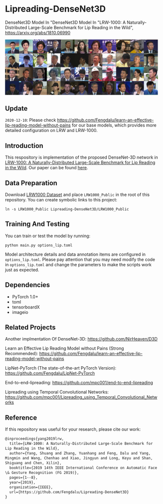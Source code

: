 # Lipreading-DenseNet3D
DenseNet3D Model In "DenseNet3D Model In "LRW-1000: A Naturally-Distributed Large-Scale Benchmark for Lip Reading in the Wild", https://arxiv.org/abs/1810.06990

![Sample of the proposed LRW-1000](banner.png)

## Update

`2020-12-10`: Please check https://github.com/Fengdalu/learn-an-effective-lip-reading-model-without-pains for our base models, which provides more detailed configuration on LRW and LRW-1000.

## Introduction   

This respository is implementation of the proposed DenseNet-3D network in [LRW-1000: A Naturally-Distributed Large-Scale Benchmark for Lip Reading in the Wild](https://arxiv.org/pdf/1810.06990.pdf). Our paper can be found [here](https://arxiv.org/pdf/1810.06990.pdf).

## Data Preparation

Download [LRW1000 Dataset](https://vipl.ict.ac.cn/view_database.php?id=14) and place `LRW1000_Public` in the root of this repository. You can create symbolic links to this project: 

```
ln -s LRW1000_Public Lipreading-DenseNet3D/LRW1000_Public
```

## Training And Testing

You can train or test the model by running: 

```
python main.py options_lip.toml
```

Model architecture details and data annotation items are configured in `options_lip.toml`. Please pay attention that you may need modify the code in `options_lip.toml` and change the parameters to make the scripts work just as expected. 

## Dependencies

* PyTorch 1.0+
* toml
* tensorboardX 
* imageio

## Related Projects

Another implmentation Of DenseNet-3D: https://github.com/NirHeaven/D3D

Learn an Effective Lip Reading Model without Pains (Strong Recommended): https://github.com/Fengdalu/learn-an-effective-lip-reading-model-without-pains

LipNet-PyTorch (The state-of-the-art PyTorch Version): https://github.com/Fengdalu/LipNet-PyTorch

End-to-end-lipreading: https://github.com/mpc001/end-to-end-lipreading

Lipreading using Temporal Convolutional Networks: https://github.com/mpc001/Lipreading_using_Temporal_Convolutional_Networks


## Reference

If this repository was useful for your research, please cite our work:

```
@inproceedings{yang2019lrw,
  title={LRW-1000: A Naturally-Distributed Large-Scale Benchmark for Lip Reading in the Wild},
  author={Yang, Shuang and Zhang, Yuanhang and Feng, Dalu and Yang, Mingmin and Wang, Chenhao and Xiao, Jingyun and Long, Keyu and Shan, Shiguang and Chen, Xilin},
  booktitle={2019 14th IEEE International Conference on Automatic Face \& Gesture Recognition (FG 2019)},
  pages={1--8},
  year={2019},
  organization={IEEE},
  url={https://github.com/Fengdalu/Lipreading-DenseNet3D}
}
```
